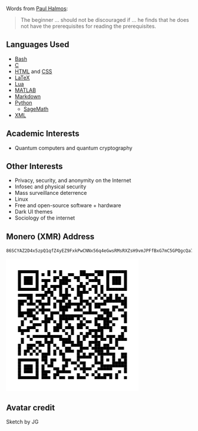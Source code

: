 Words from [Paul Halmos](https://en.wikipedia.org/wiki/Paul_Halmos):

> The beginner ... should not be discouraged if ... he finds that he does not have
> the prerequisites for reading the prerequisites.

## Languages Used

* [Bash](https://en.wikipedia.org/wiki/Bash_(Unix_shell))
* [C](https://en.wikipedia.org/wiki/C_(programming_language))
* [HTML](https://en.wikipedia.org/wiki/HTML) and [CSS](https://en.wikipedia.org/wiki/CSS)
* [LaTeX](https://en.wikipedia.org/wiki/LaTeX)
* [Lua](https://en.wikipedia.org/wiki/Lua_(programming_language))
* [MATLAB](https://en.wikipedia.org/wiki/MATLAB)
* [Markdown](https://en.wikipedia.org/wiki/Markdown)
* [Python](https://en.wikipedia.org/wiki/Python_(programming_language))
    * [SageMath](https://en.wikipedia.org/wiki/SageMath)
* [XML](https://en.wikipedia.org/wiki/XML)

## Academic Interests

* Quantum computers and quantum cryptography

## Other Interests

* Privacy, security, and anonymity on the Internet
* Infosec and physical security
* Mass surveillance deterrence
* Linux
* Free and open-source software + hardware
* Dark UI themes
* Sociology of the internet

## Monero (XMR) Address

```
86SCYAZ2D4x5zpQ1qfZ4yEZ9FxkPwCNNx56q4eGwsRMsRXZsH9vmJPFfBxG7mC5GPQgcQa7woKhzmer1pyNoEemKMtu5zp4
```

![QR code for my Monero address on GitHub, 86SCYAZ2D4x5zpQ1qfZ4yEZ9FxkPwCNNx56q4eGwsRMsRXZsH9vmJPFfBxG7mC5GPQgcQa7woKhzmer1pyNoEemKMtu5zp4](github_monero.svg "QR Code for my Monero address on GitHub")

## Avatar credit
Sketch by JG

